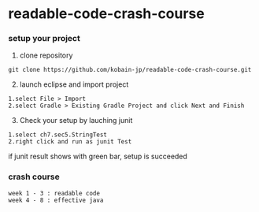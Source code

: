 # readable-code-crash-course

### setup your project

1. clone repository 

```
git clone https://github.com/kobain-jp/readable-code-crash-course.git
```

2. launch eclipse and import project

```
1.select File > Import 
2.select Gradle > Existing Gradle Project and click Next and Finish
```

3. Check your setup by lauching junit

```
1.select ch7.sec5.StringTest
2.right click and run as junit Test
```

if junit result shows with green bar, setup is succeeded

### crash course

```
week 1 - 3 : readable code
week 4 - 8 : effective java
```
